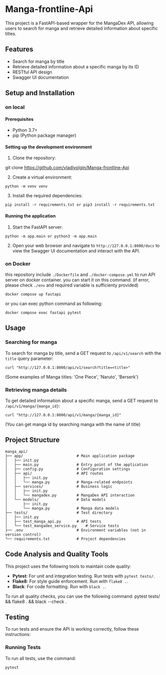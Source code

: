 # Manga-frontline-Api

This project is a FastAPI-based wrapper for the MangaDex API, allowing users to search for manga and retrieve detailed information about specific titles.

## Features

- Search for manga by title
- Retrieve detailed information about a specific manga by its ID
- RESTful API design
- Swagger UI documentation

## Setup and Installation

### on local

#### Prerequisites

- Python 3.7+
- pip (Python package manager)

#### Setting up the development environment

1. Clone the repository:

git clone https://github.com/vladivolgin/Manga-frontline-Api


2. Create a virtual environment:
```
python -m venv venv
```
3. Install the required dependencies:
```
pip install -r requirements.txt or pip3 install -r requirements.txt
```
#### Running the application

1. Start the FastAPI server:
```
python -m app.main or python3 -m app.main
```
2. Open your web browser and navigate to `http://127.0.0.1:8000/docs` to view the Swagger UI documentation and interact with the API.

### on Docker

this repository include `./Dockerfile` and `./docker-compose.yml` to run API server on docker container. you can start it on this command.
(if error, please check `./env` and required variable is sufficienty provided)

```
docker compose up fastapi
```

or you can exec python command as following:

```
docker compose exec fastapi pytest
```


## Usage

### Searching for manga

To search for manga by title, send a GET request to `/api/v1/search` with the `title` query parameter:
```
curl "http://127.0.0.1:8000/api/v1/search?title=<title>"
```
(Some examples of Manga titles: 'One Piece', 'Naruto', 'Berserk')

### Retrieving manga details

To get detailed information about a specific manga, send a GET request to `/api/v1/manga/{manga_id}`:
```
curl "http://127.0.0.1:8000/api/v1/manga/{manga_id}"
```
 (You can get manga id by searching manga with the name of title)

## Project Structure
```
manga_api/
├── app/                        # Main application package
│   ├── init.py
│   ├── main.py                 # Entry point of the application
│   ├── config.py               # Configuration settings
│   ├── api/                    # API routes
│   │   ├── init.py
│   │   └── manga.py            # Manga-related endpoints
│   ├── services/               # Business logic
│   │   ├── init.py
│   │   └── mangadex.py         # MangaDex API interaction
│   └── models/                 # Data models
│       ├── init.py
│       └── manga.py            # Manga data models
├── tests/                      # Test directory
│   ├── init.py
│   ├── test_manga_api.py       # API tests
│   └── test_mangadex_service.py    # Service tests
├── .env                        # Environment variables (not in version control)
└── requirements.txt            # Project dependencies
```

## Code Analysis and Quality Tools

This project uses the following tools to maintain code quality:

- **Pytest**: For unit and integration testing. Run tests with `pytest tests/`.
- **Flake8**: For style guide enforcement. Run with `flake8 .`.
- **Black**: For code formatting. Run with `black .`.

To run all quality checks, you can use the following command:
pytest tests/ && flake8 . && black --check .

## Testing

To run tests and ensure the API is working correctly, follow these instructions:

### Running Tests

To run all tests, use the command:
```
pytest
```
